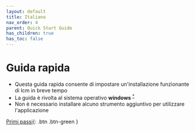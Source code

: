 ```yaml
---
layout: default
title: Italiano
nav_order: 4
parent: Quick Start Guide
has_children: true
has_toc: false
---
```


# Guida rapida 

- Questa guida rapida consente di impostare un'installazione funzionante di lcm in breve tempo
- La guida è rivolta al sistema operativo **windows** <sup><a href="#windows">*</a></sup>
- Non è necessario installare alcuno strumento aggiuntivo per utilizzare l'applicazione

[Primi passi](https://hslu-ige-laes.github.io/StromGTPublic/docs/quickStartGuide/it/gettingStarted/){: .btn .btn-green }
